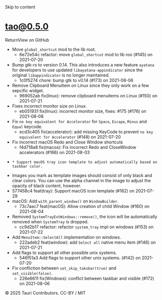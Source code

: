 Skip to content
# tao@0.5.0
ReturnView on GitHub
  * Move `global_shortcut` mod to the lib root.
    * 6e72e54c refactor: move `global_shortcut` mod to lib roo (#145) on 2021-07-20
  * Bump gtk-rs to version 0.14. This also introduces a new feature `ayatana` for developers to use updated `libayatana-appindicator` since the original `libappindicator` is no longer maintained.
    * 1c0f5274 chore: bump gtk to v0.14 (#173) on 2021-08-06
  * Remove Clipboard MenuItem on Linux since they only work on a few sepcific widget.
    * 969052ab fix(linux): remove clipboard menuitems on Linux (#150) on 2021-07-21
  * Fixes incorrect monitor size on Linux.
    * eb051931 fix(linux): incorrect monitor size, fixes: #175 (#176) on 2021-08-08
  * Fix `no key equivalent for Accelerator` for `Space`, `Escape`, `Minus` and `Equal` keycode.
    * ecd3c405 fix(accelerator): add missing KeyCode to prevent `no key equivalent for Accelerator` (#148) on 2021-07-20
  * Fix incorrect macOS Redo and Close Window shortcuts
    * f4d718a8 fix(macos): Fix incorrect Redo and CloseWindow accelerators (#166) on 2021-08-03
  *     * Support macOS tray icon template to adjust automatically based on taskbar color.
  * Images you mark as template images should consist of only black and clear colors. You can use the alpha channel in the image to adjust the opacity of black content, however.
  * 577458c4 feat(tray): Support macOS icon template (#162) on 2021-07-29
  * macOS: Add `with_parent_window()` on `WindowBuilder`.
    * 73c7aac7 feat(macOS): Allow creation of child Window (#160) on 2021-08-04
  * Removed `SystemTrayExtWindows::remove()`, the icon will be automatically removed when `SystemTray` is dropped.
    * cc9d2b17 refactor: refactor `system_tray` impl on windows (#153) on 2021-07-22
  * Add `MenuItem::SelectAll` implementation on windows.
    * 222adeb2 feat(window): add `Select all` native menu item (#146) on 2021-07-21
  * Add flags to support all other possible unix systems.
    * 546f51a3 Add flags to support other unix systems. (#142) on 2021-07-20
  * Fix confliction between `set_skip_taksbar(true)` and `set_visible(false)`.
    * 226e6611 fix(Windows): conflict between taskbar and visible (#172) on 2021-08-06


© 2025 Tauri Contributors. CC-BY / MIT
